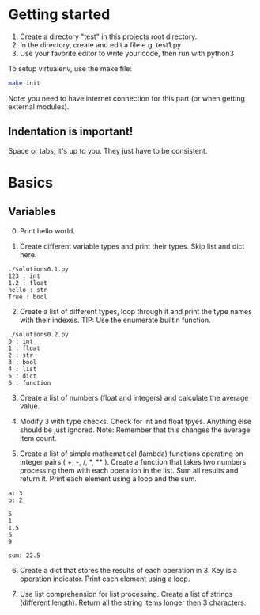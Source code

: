 
# Getting started

1. Create a directory "test" in this projects root directory.
2. In the directory, create and edit a file e.g. test1.py
3. Use your favorite editor to write your code, then run with python3

To setup virtualenv, use the make file:
```bash
make init
```
Note: you need to have internet connection for this part (or when getting external modules).

## Indentation is important!

Space or tabs, it's up to you. They just have to be consistent.


# Basics

## Variables

0. Print hello world.

1. Create different variable types and print their types. Skip list and dict here.

```
./solutions0.1.py
123 : int
1.2 : float
hello : str
True : bool
```

2. Create a list of different types, loop through it and print the type names with their indexes.
TIP: Use the enumerate builtin function.

```
./solutions0.2.py
0 : int
1 : float
2 : str
3 : bool
4 : list
5 : dict
6 : function
```

3. Create a list of numbers (float and integers) and calculate the average value.


4. Modify 3 with type checks. Check for int and float tpyes. Anything else should be just ignored.
Note: Remember that this changes the average item count.

5. Create a list of simple mathematical (lambda) functions operating on integer pairs ( +, -, /, *, ** ).
Create a function that takes two numbers processing them with each operation in the list. Sum all results and return it.
Print each element using a loop and the sum.

```
a: 3
b: 2

5
1
1.5
6
9

sum: 22.5
```

6. Create a dict that stores the results of each operation in 3. Key is a operation indicator.
Print each element using a loop.

7. Use list comprehension for list processing. Create a list of strings (different length).
Return all the string items longer then 3 characters.
